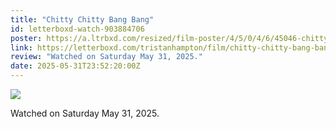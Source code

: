 ```yaml
---
title: "Chitty Chitty Bang Bang"
id: letterboxd-watch-903884706
poster: https://a.ltrbxd.com/resized/film-poster/4/5/0/4/6/45046-chitty-chitty-bang-bang-0-600-0-900-crop.jpg?v=e78fb21c90
link: https://letterboxd.com/tristanhampton/film/chitty-chitty-bang-bang/
review: "Watched on Saturday May 31, 2025."
date: 2025-05-31T23:52:20:00Z
---
```

 <p><img src="https://a.ltrbxd.com/resized/film-poster/4/5/0/4/6/45046-chitty-chitty-bang-bang-0-600-0-900-crop.jpg?v=e78fb21c90"/></p> <p>Watched on Saturday May 31, 2025.</p>